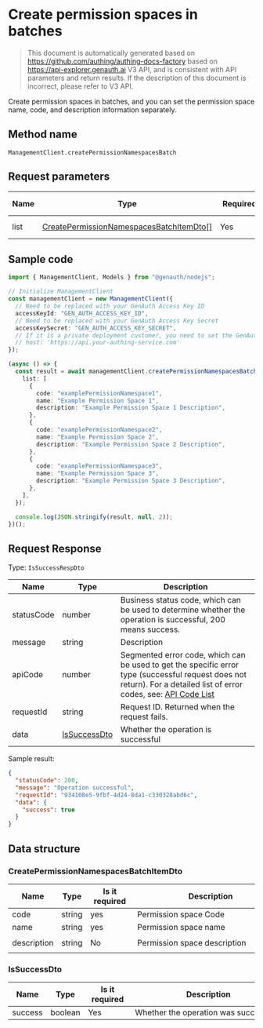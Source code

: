 # Create permission spaces in batches

<!--
Warning⚠️:
Do not modify this document directly,
https://github.com/Authing/authing-docs-factory
Use this project to generate
-->

<LastUpdated />

> This document is automatically generated based on https://github.com/authing/authing-docs-factory based on https://api-explorer.genauth.ai V3 API, and is consistent with API parameters and return results. If the description of this document is incorrect, please refer to V3 API.

Create permission spaces in batches, and you can set the permission space name, code, and description information separately.

## Method name

`ManagementClient.createPermissionNamespacesBatch`

## Request parameters

| Name | Type                                                                                           | <div style="width:80px">Required</div> | <div style="width:60px">Default value</div> | <div style="width:300px">Description</div>    | <div style="width:200px">Sample value</div> |
| ---- | ---------------------------------------------------------------------------------------------- | -------------------------------------- | ------------------------------------------- | --------------------------------------------- | ------------------------------------------- |
| list | <a href="#CreatePermissionNamespacesBatchItemDto">CreatePermissionNamespacesBatchItemDto[]</a> | Yes                                    | -                                           | Permission space list Array length limit: 50. |                                             |

## Sample code

```ts
import { ManagementClient, Models } from "@genauth/nodejs";

// Initialize ManagementClient
const managementClient = new ManagementClient({
  // Need to be replaced with your GenAuth Access Key ID
  accessKeyId: "GEN_AUTH_ACCESS_KEY_ID",
  // Need to be replaced with your GenAuth Access Key Secret
  accessKeySecret: "GEN_AUTH_ACCESS_KEY_SECRET",
  // If it is a private deployment customer, you need to set the GenAuth service domain name
  // host: 'https://api.your-authing-service.com'
});

(async () => {
  const result = await managementClient.createPermissionNamespacesBatch({
    list: [
      {
        code: "examplePermissionNamespace1",
        name: "Example Permission Space 1",
        description: "Example Permission Space 1 Description",
      },
      {
        code: "examplePermissionNamespace2",
        name: "Example Permission Space 2",
        description: "Example Permission Space 2 Description",
      },
      {
        code: "examplePermissionNamespace3",
        name: "Example Permission Space 3",
        description: "Example Permission Space 3 Description",
      },
    ],
  });

  console.log(JSON.stringify(result, null, 2));
})();
```

## Request Response

Type: `IsSuccessRespDto`

| Name       | Type                                     | Description                                                                                                                                                                                                                                                                                                                                  |
| ---------- | ---------------------------------------- | -------------------------------------------------------------------------------------------------------------------------------------------------------------------------------------------------------------------------------------------------------------------------------------------------------------------------------------------- |
| statusCode | number                                   | Business status code, which can be used to determine whether the operation is successful, 200 means success.                                                                                                                                                                                                                                 |
| message    | string                                   | Description                                                                                                                                                                                                                                                                                                                                  |
| apiCode    | number                                   | Segmented error code, which can be used to get the specific error type (successful request does not return). For a detailed list of error codes, see: [API Code List](https://api-explorer.genauth.ai/?tag=group/%E5%BC%80%E5%8F%91%E5%87%86%E5%A4%87#tag/%E5%BC%80%E5%8F%91%E5%87%86%E5%A4%87/%E9%94%99%E8%AF%AF%E5%A4%84%E7%90%86/apiCode) |
| requestId  | string                                   | Request ID. Returned when the request fails.                                                                                                                                                                                                                                                                                                 |
| data       | <a href="#IsSuccessDto">IsSuccessDto</a> | Whether the operation is successful                                                                                                                                                                                                                                                                                                          |

Sample result:

```json
{
  "statusCode": 200,
  "message": "Operation successful",
  "requestId": "934108e5-9fbf-4d24-8da1-c330328abd6c",
  "data": {
    "success": true
  }
}
```

## Data structure

### <a id="CreatePermissionNamespacesBatchItemDto"></a> CreatePermissionNamespacesBatchItemDto

| Name        | Type   | <div style="width:80px">Is it required</div> | <div style="width:300px">Description</div> | <div style="width:200px">Sample value</div> |
| ----------- | ------ | -------------------------------------------- | ------------------------------------------ | ------------------------------------------- |
| code        | string | yes                                          | Permission space Code                      | `examplePermissionNamespace`                |
| name        | string | yes                                          | Permission space name                      | `Sample permission space`                   |
| description | string | No                                           | Permission space description               | `Sample permission space description`       |

### <a id="IsSuccessDto"></a> IsSuccessDto

| Name    | Type    | <div style="width:80px">Is it required</div> | <div style="width:300px">Description</div> | <div style="width:200px">Sample value</div> |
| ------- | ------- | -------------------------------------------- | ------------------------------------------ | ------------------------------------------- |
| success | boolean | Yes                                          | Whether the operation was successful       | `true`                                      |
